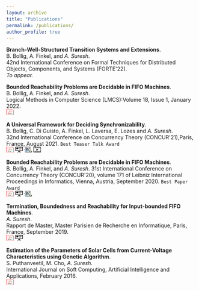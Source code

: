 ```yaml
---
layout: archive
title: "Publications"
permalink: /publications/
author_profile: true
---
```

__Branch-Well-Structured Transition Systems and Extensions__.\
B. Bollig, A. Finkel, and _A. Suresh_.\
42nd International Conference on Formal Techniques for Distributed Objects, Components, and Systems (FORTE'22).\
_To appear._

__Bounded Reachability Problems are Decidable in FIFO Machines__.\
B. Bollig, A. Finkel, and _A. Suresh_.\
Logical Methods in Computer Science (LMCS):Volume 18, Issue 1, January 2022.\
[<img src="../images/PDF_file_icon.svg" alt="PDF" style="height: 15px; width:20px;"/>](https://lmcs.episciences.org/8992)  

__A Universal Framework for Deciding Synchronizability__.\
B. Bollig, C. Di Guisto, A. Finkel, L. Laversa, E. Lozes and _A. Suresh_.\
32nd International Conference on Concurrency Theory (CONCUR'21),Paris, France, August 2021. `Best Teaser Talk Award`\
[<img src="../images/PDF_file_icon.svg" alt="PDF" style="height: 15px; width:20px;"/>](https://drops.dagstuhl.de/opus/volltexte/2021/14391/)  [<img src="../images/slide_icon.png" alt="PPT" style="height: 15px; width:20px;"/>](../files/concur21_presentation.pdf) [<img src="../images/teaser_icon.png" alt="Teaser" style="height: 15px; width:20px;"/>](../files/concur21_teaser_short.pdf) [<img src="../images/talk_icon.png" alt="Talk" style="height: 15px; width:20px;"/>](https://youtu.be/HhfsX25NatY?t=154)

 __Bounded Reachability Problems are Decidable in FIFO Machines__.\
B. Bollig, A. Finkel, and _A. Suresh_. 
31st International Conference on Concurrency Theory (CONCUR'20), volume 171 of Leibniz International Proceedings in Informatics, Vienna, Austria, September 2020. `Best Paper Award`\
[<img src="../images/PDF_file_icon.svg" alt="PDF" style="height: 15px; width:20px;"/>](https://drops.dagstuhl.de/opus/volltexte/2020/12861/)  [<img src="../images/slide_icon.png" alt="PPT" style="height: 15px; width:20px;"/>](../files/concur20_presentation.pdf) [<img src="../images/teaser_icon.png" alt="Teaser" style="height: 15px; width:20px;"/>](../files/concur20_teaser.pdf)

__Termination, Boundedness and Reachability for Input-bounded FIFO Machines__.\
_A. Suresh_.\
Rapport de Master, Master Parisien de Recherche en Informatique, Paris, France, September 2019.\
[<img src="../images/PDF_file_icon.svg" alt="PDF" style="height: 15px; width:20px;"/>](../files/Amrita_M2_report_final.pdf) [<img src="../images/slide_icon.png" alt="PPT" style="height: 15px; width:20px;"/>](../files/M2_presentation_final.pdf)


__Estimation of the Parameters of Solar Cells from Current-Voltage Characteristics using Genetic Algorithm__.\
S. Puthanveetil, M. Cho, _A. Suresh_.\
International Journal on Soft Computing, Artificial Intelligence and Applications, February 2016.\
[<img src="../images/PDF_file_icon.svg" alt="PDF" style="height: 15px; width:20px;"/>](https://aircconline.com/ijscai/V5N1/5116ijscai03.pdf)
